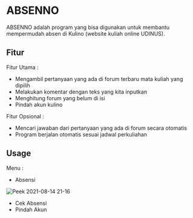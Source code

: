 # ABSENNO

ABSENNO adalah program yang bisa digunakan untuk membantu mempermudah absen di Kulino (website kuliah online UDINUS).

## Fitur

Fitur Utama : 
* Mengambil pertanyaan yang ada di forum terbaru mata kuliah yang dipilih
* Melakukan komentar dengan teks yang kita inputkan
* Menghitung forum yang belum di isi
* Pindah akun kulino

Fitur Opsional :

* Mencari jawaban dari pertanyaan yang ada di forum secara otomatis
* Program berjalan otomatis sesuai jadwal perkuliahan


## Usage

Menu :

* Absensi


![Peek 2021-08-14 21-16](https://user-images.githubusercontent.com/76572359/129449518-854dc354-85da-4132-a291-4398de7e4ac2.gif)


* Cek Absensi
* Pindah Akun

